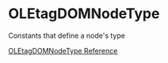 # OLEtagDOMNodeType

Constants that define a node's type

[OLEtagDOMNodeType Reference](https://ruby-doc.org/stdlib-2.5.0/libdoc/win32ole/rdoc/OLEtagDOMNodeType.html)
